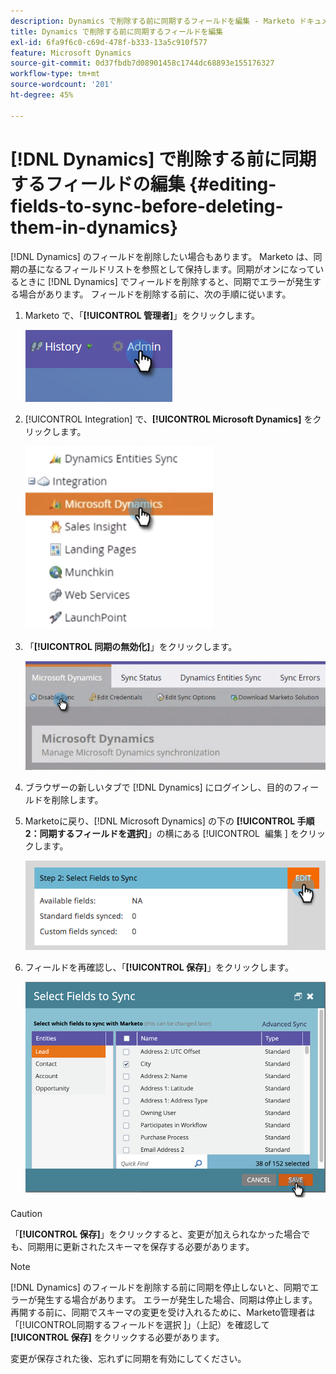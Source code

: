 ```yaml
---
description: Dynamics で削除する前に同期するフィールドを編集 - Marketo ドキュメント - 製品ドキュメント
title: Dynamics で削除する前に同期するフィールドを編集
exl-id: 6fa9f6c0-c69d-478f-b333-13a5c910f577
feature: Microsoft Dynamics
source-git-commit: 0d37fbdb7d08901458c1744dc68893e155176327
workflow-type: tm+mt
source-wordcount: '201'
ht-degree: 45%

---
```


# [!DNL Dynamics] で削除する前に同期するフィールドの編集 {#editing-fields-to-sync-before-deleting-them-in-dynamics}

[!DNL Dynamics] のフィールドを削除したい場合もあります。 Marketo は、同期の基になるフィールドリストを参照として保持します。同期がオンになっているときに [!DNL Dynamics] でフィールドを削除すると、同期でエラーが発生する場合があります。 フィールドを削除する前に、次の手順に従います。

1. Marketo で、「**[!UICONTROL 管理者]**」をクリックします。

   ![](assets/sync-before-deleting-them-in-dynamics-1.png)

1. [!UICONTROL Integration] で、**[!UICONTROL Microsoft Dynamics]** をクリックします。

   ![](assets/sync-before-deleting-them-in-dynamics-2.png)

1. 「**[!UICONTROL 同期の無効化]**」をクリックします。

   ![](assets/sync-before-deleting-them-in-dynamics-3.png)

1. ブラウザーの新しいタブで [!DNL Dynamics] にログインし、目的のフィールドを削除します。

1. Marketoに戻り、[!DNL Microsoft Dynamics] の下の **[!UICONTROL 手順 2：同期するフィールドを選択]**」の横にある [!UICONTROL &#x200B; 編集 &#x200B;] をクリックします。

   ![](assets/sync-before-deleting-them-in-dynamics-4.png)

1. フィールドを再確認し、「**[!UICONTROL 保存]**」をクリックします。

   ![](assets/sync-before-deleting-them-in-dynamics-5.png)

>[!CAUTION]
>
>「**[!UICONTROL 保存]**」をクリックすると、変更が加えられなかった場合でも、同期用に更新されたスキーマを保存する必要があります。

>[!NOTE]
>
>[!DNL Dynamics] のフィールドを削除する前に同期を停止しないと、同期でエラーが発生する場合があります。 エラーが発生した場合、同期は停止します。再開する前に、同期でスキーマの変更を受け入れるために、Marketo管理者は「[!UICONTROL &#x200B; 同期するフィールドを選択 &#x200B;]」（上記）を確認して **[!UICONTROL 保存]** をクリックする必要があります。

変更が保存された後、忘れずに同期を有効にしてください。
